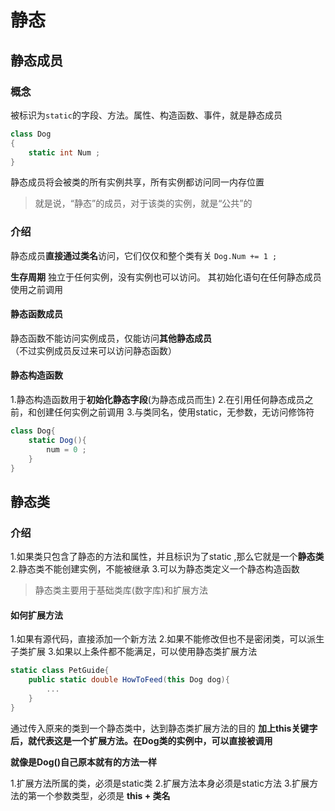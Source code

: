 # 静态

## 静态成员

### 概念
被标识为```static```的字段、方法。属性、构造函数、事件，就是静态成员
```C# 
class Dog
{
    static int Num ; 
}
```

静态成员将会被类的所有实例共享，所有实例都访问同一内存位置
> 就是说，“静态”的成员，对于该类的实例，就是“公共”的

### 介绍
静态成员**直接通过类名**访问，它们仅仅和整个类有关
```Dog.Num += 1 ; ```

**生存周期**
独立于任何实例，没有实例也可以访问。
其初始化语句在任何静态成员使用之前调用

#### 静态函数成员
静态函数不能访问实例成员，仅能访问**其他静态成员**  
（不过实例成员反过来可以访问静态函数）
 
#### 静态构造函数
1.静态构造函数用于**初始化静态字段**(为静态成员而生)
2.在引用任何静态成员之前，和创建任何实例之前调用
3.与类同名，使用static，无参数，无访问修饰符
```C#
class Dog{
    static Dog(){
        num = 0 ;
    }
}
```


## 静态类

### 介绍
1.如果类只包含了静态的方法和属性，并且标识为了static ,那么它就是一个**静态类**
2.静态类不能创建实例，不能被继承
3.可以为静态类定义一个静态构造函数

> 静态类主要用于基础类库(数字库)和扩展方法

#### 如何扩展方法
1.如果有源代码，直接添加一个新方法
2.如果不能修改但也不是密闭类，可以派生子类扩展
3.如果以上条件都不能满足，可以使用静态类扩展方法

```C#
static class PetGuide{
    public static double HowToFeed(this Dog dog){
        ...
    }
}
```
通过传入原来的类到一个静态类中，达到静态类扩展方法的目的
**加上this关键字后，就代表这是一个扩展方法。在Dog类的实例中，可以直接被调用**   

**就像是Dog()自己原本就有的方法一样**

1.扩展方法所属的类，必须是static类
2.扩展方法本身必须是static方法
3.扩展方法的第一个参数类型，必须是 **this + 类名**


